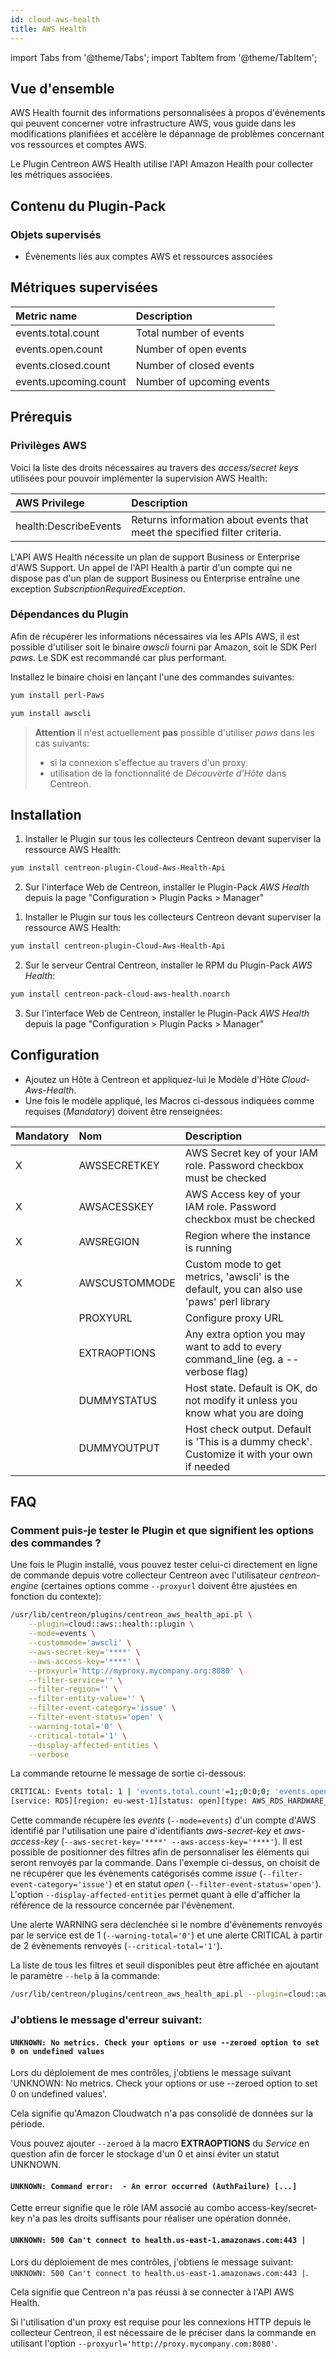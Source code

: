 ```yaml
---
id: cloud-aws-health
title: AWS Health
---
```

import Tabs from '@theme/Tabs';
import TabItem from '@theme/TabItem';

## Vue d'ensemble

AWS Health fournit des informations personnalisées à propos d'événements qui peuvent concerner votre infrastructure AWS, 
vous guide dans les modifications planifiées et accélère le dépannage de problèmes concernant vos ressources et comptes AWS.

Le Plugin Centreon AWS Health utilise l'API Amazon Health pour collecter les métriques associées.

## Contenu du Plugin-Pack

### Objets supervisés

* Évènements liés aux comptes AWS et ressources associées

## Métriques supervisées

<Tabs groupId="sync">
<TabItem value="Events" label="Events">

| Metric name           | Description               |
|:----------------------|:--------------------------|
| events.total.count    | Total number of events    |
| events.open.count     | Number of open events     |
| events.closed.count   | Number of closed events   |
| events.upcoming.count | Number of upcoming events |

</TabItem>
</Tabs>

## Prérequis

### Privilèges AWS

Voici la liste des droits nécessaires au travers des *access/secret keys* utilisées pour pouvoir implémenter la supervision AWS Health: 

| AWS Privilege                  | Description                                                                 |
| :----------------------------- | :-------------------------------------------------------------------------- |
| health:DescribeEvents          | Returns information about events that meet the specified filter criteria.   |

L'API AWS Health nécessite un plan de support Business or Enterprise d'AWS Support. Un appel de l'API Health à partir d'un compte qui ne dispose pas d'un plan de support Business ou Enterprise entraîne une exception *SubscriptionRequiredException*.

### Dépendances du Plugin

Afin de récupérer les informations nécessaires via les APIs AWS, il est possible d'utiliser soit le binaire *awscli* fourni par Amazon, soit le SDK Perl *paws*. 
Le SDK est recommandé car plus performant. 

Installez le binaire choisi en lançant l'une des commandes suivantes:

<Tabs groupId="sync">
<TabItem value="perl-Paws-installation" label="perl-Paws-installation">

```bash
yum install perl-Paws
```

</TabItem>
<TabItem value="aws-cli-installation" label="aws-cli-installation">

```bash
yum install awscli
```

</TabItem>
</Tabs>

> **Attention** il n'est actuellement **pas** possible d'utiliser *paws* dans les cas suivants:
> * si la connexion s'effectue au travers d'un proxy.
> * utilisation de la fonctionnalité de *Découverte d'Hôte* dans Centreon.

## Installation 

<Tabs groupId="sync">
<TabItem value="Online IMP Licence & IT100 Editions" label="Online IMP Licence & IT100 Editions">

1. Installer le Plugin sur tous les collecteurs Centreon devant superviser la ressource AWS Health:

```bash
yum install centreon-plugin-Cloud-Aws-Health-Api
```

2. Sur l'interface Web de Centreon, installer le Plugin-Pack *AWS Health* depuis la page "Configuration > Plugin Packs > Manager"

</TabItem>
<TabItem value="Offline IMP License" label="Offline IMP License">

1. Installer le Plugin sur tous les collecteurs Centreon devant superviser la ressource AWS Health:

```bash
yum install centreon-plugin-Cloud-Aws-Health-Api
```

2. Sur le serveur Central Centreon, installer le RPM du Plugin-Pack *AWS Health*:

```bash
yum install centreon-pack-cloud-aws-health.noarch
```

3. Sur l'interface Web de Centreon, installer le Plugin-Pack *AWS Health* depuis la page "Configuration > Plugin Packs > Manager"

</TabItem>
</Tabs>

## Configuration

* Ajoutez un Hôte à Centreon et appliquez-lui le Modèle d'Hôte *Cloud-Aws-Health*.
* Une fois le modèle appliqué, les Macros ci-dessous indiquées comme requises (*Mandatory*) doivent être renseignées:

| Mandatory   | Nom             | Description                                                                                 |
| :---------- | :-------------- | :------------------------------------------------------------------------------------------ |
| X           | AWSSECRETKEY    | AWS Secret key of your IAM role. Password checkbox must be checked                          |
| X           | AWSACESSKEY     | AWS Access key of your IAM role. Password checkbox must be checked                          |
| X           | AWSREGION       | Region where the instance is running                                                        |
| X           | AWSCUSTOMMODE   | Custom mode to get metrics, 'awscli' is the default, you can also use 'paws' perl library   |
|             | PROXYURL        | Configure proxy URL                                                                         |
|             | EXTRAOPTIONS    | Any extra option you may want to add to every command\_line (eg. a --verbose flag)          |
|             | DUMMYSTATUS     | Host state. Default is OK, do not modify it unless you know what you are doing              |
|             | DUMMYOUTPUT     | Host check output. Default is 'This is a dummy check'. Customize it with your own if needed |


## FAQ

### Comment puis-je tester le Plugin et que signifient les options des commandes ?

Une fois le Plugin installé, vous pouvez tester celui-ci directement en ligne de commande depuis votre collecteur Centreon avec l'utilisateur *centreon-engine* 
(certaines options comme ```--proxyurl``` doivent être ajustées en fonction du contexte):

```bash
/usr/lib/centreon/plugins/centreon_aws_health_api.pl \
	--plugin=cloud::aws::health::plugin \
	--mode=events \
	--custommode='awscli' \
	--aws-secret-key='****' \
	--aws-access-key='****' \
	--proxyurl='http://myproxy.mycompany.org:8080' \
	--filter-service='' \
	--filter-region='' \
	--filter-entity-value='' \
	--filter-event-category='issue' \
	--filter-event-status='open' \
	--warning-total='0' \
	--critical-total='1' \
	--display-affected-entities \
	--verbose 	
```

La commande retourne le message de sortie ci-dessous:

```bash 	
CRITICAL: Events total: 1 | 'events.total.count'=1;;0:0;0; 'events.open.count'=1;;;0; 'events.closed.count'=0;;;0; 'events.upcoming.count'=0;;;0;
[service: RDS][region: eu-west-1][status: open][type: AWS_RDS_HARDWARE_MAINTENANCE_SCHEDULED][start: Wed Jul 15 13:00:00 2020][affected entity: doh-sfetoto3]
```

Cette commande récupère les *events* (```--mode=events```) d'un compte d'AWS identifié par l'utilisation une paire d'identifiants *aws-secret-key* et *aws-access-key* (```--aws-secret-key='****' --aws-access-key='****'```).
Il est possible de positionner des filtres afin de personnaliser les éléments qui seront renvoyés par la commande. 
Dans l'exemple ci-dessus, on choisit de ne récupérer que les évènements catégorisés comme *issue* (```--filter-event-category='issue'```) et en statut *open* (```--filter-event-status='open'```).
L'option ```--display-affected-entities``` permet quant à elle d'afficher la référence de la ressource concernée par l'évènement.

Une alerte WARNING sera déclenchée si le nombre d'évènements renvoyés par le service est de 1 (```--warning-total='0'```) et une alerte CRITICAL à partir de 2 évènements renvoyés (```--critical-total='1'```).

La liste de tous les filtres et seuil disponibles peut être affichée en ajoutant le paramètre ```--help``` à la commande:

```bash
/usr/lib/centreon/plugins/centreon_aws_health_api.pl --plugin=cloud::aws::health::plugin --mode=events --help
```

### J'obtiens le message d'erreur suivant:  

#### ```UNKNOWN: No metrics. Check your options or use --zeroed option to set 0 on undefined values```

Lors du déploiement de mes contrôles, j'obtiens le message suivant 'UNKNOWN: No metrics. Check your options or use --zeroed option to set 0 on undefined values'. 

Cela signifie qu'Amazon Cloudwatch n'a pas consolidé de données sur la période.

Vous pouvez ajouter ```--zeroed``` à la macro **EXTRAOPTIONS** du *Service* en question afin de forcer le stockage d'un 0 et ainsi éviter un statut UNKNOWN.

#### ```UNKNOWN: Command error:  - An error occurred (AuthFailure) [...]```

Cette erreur signifie que le rôle IAM associé au combo access-key/secret-key n'a pas les droits suffisants pour réaliser une opération donnée.

#### ```UNKNOWN: 500 Can't connect to health.us-east-1.amazonaws.com:443 |```

Lors du déploiement de mes contrôles, j'obtiens le message suivant: ```UNKNOWN: 500 Can't connect to health.us-east-1.amazonaws.com:443 |```.

Cela signifie que Centreon n'a pas réussi à se connecter à l'API AWS Health.

Si l'utilisation d'un proxy est requise pour les connexions HTTP depuis le collecteur Centreon,
il est nécessaire de le préciser dans la commande en utilisant l'option ```--proxyurl='http://proxy.mycompany.com:8080'```.
